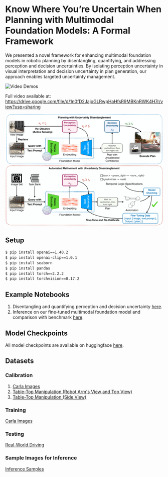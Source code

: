 # Know Where You’re Uncertain When Planning with Multimodal Foundation Models: A Formal Framework

We presented a novel framework for enhancing multimodal foundation models in robotic planning by disentangling, quantifying, and addressing perception and decision uncertainties. By isolating perception uncertainty in visual interpretation and decision uncertainty in plan generation, our approach enables targeted uncertainty management.

<img src="demos.gif" alt="Video Demos" width="800">

Full video available at: https://drive.google.com/file/d/1n0fD2JajoGLRwpHaHfsR9MBKnRWK4H7r/view?usp=sharing


<img src="active_sensing.png" alt="Framework: Active Sensing" width="800">
<img src="automated_refinement.png" alt="Framework: Automated Refinement" width="800">

## Setup
```bash
$ pip install openai==1.40.2
$ pip install openai-clip==1.0.1
$ pip install seaborn
$ pip install pandas
$ pip install torch==2.2.2
$ pip install torchvision==0.17.2
```

## Example Notebooks
1. Disentangling and quantifying perception and decision uncertainty [here](uncertainty-quantification.ipynb).
2. Inference on our fine-tuned multimodal foundation model and comparison with benchmark [here](fine-tuned-model-inference.ipynb).

## Model Checkpoints
All model checkpoints are available on huggingface [here](https://huggingface.co/anonymous-yyh-1971).

## Datasets
### Calibration
1. [Carla Images](https://drive.google.com/drive/folders/1Nqp6psvKPDkaTVC5UEfwR1N-c76qv61o?usp=sharing)
2. [Table-Top Manipulation (Robot Arm's View and Top View)](https://drive.google.com/drive/folders/1Q8oNpAawJZmGR3u9g2gmIVVpLsN7W1aM?usp=sharing)
3. [Table-Top Manipulation (Side View)](https://drive.google.com/drive/folders/17HsMV-YMzkFRAB9NQ6LoDPnEwaIiTgYV?usp=sharing)

### Training
[Carla Images](https://drive.google.com/drive/folders/1j34A-vWG0oMdAjfCZDZIaKHr4AeZ5iPU?usp=sharing)

### Testing
[Real-World Driving](https://drive.google.com/drive/folders/1Pg5c4Gp6KF7n0Oy22gaz9gXYh8TPuIBJ?usp=sharing)

### Sample Images for Inference
[Inference Samples](https://huggingface.co/datasets/anonymous-yyh-1971/hf_dataset/tree/main)
